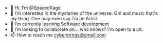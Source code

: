 - 👋 Hi, I’m @SpacedKage 
- 👀 I’m interested in the mysteries of the universe. Oh! and music that's my thing. One may even say i'm an Artist. 
- 🌱 I’m currently learning Software development
- 💞️ I’m looking to collaborate on... who knows? I'm open to a lot. 
- 📫 How to reach me cyberstrngs@gmail.com



